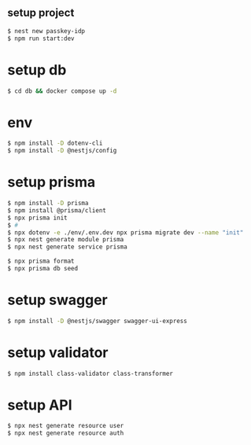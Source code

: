 ## setup project

```bash
$ nest new passkey-idp
$ npm run start:dev
```

# setup db

```bash
$ cd db && docker compose up -d
```

# env
```bash
$ npm install -D dotenv-cli
$ npm install -D @nestjs/config
```

# setup prisma

```bash
$ npm install -D prisma
$ npm install @prisma/client
$ npx prisma init
$ # 
$ npx dotenv -e ./env/.env.dev npx prisma migrate dev --name "init"
$ npx nest generate module prisma
$ npx nest generate service prisma
```

```bash
$ npx prisma format
$ npx prisma db seed
```

# setup swagger

```bash
$ npm install -D @nestjs/swagger swagger-ui-express
```

# setup validator

```bash
$ npm install class-validator class-transformer
```

# setup API

```bash
$ npx nest generate resource user
$ npx nest generate resource auth
```